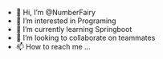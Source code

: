 - 👋 Hi, I’m @NumberFairy
- 👀 I’m interested in Programing
- 🌱 I’m currently learning Springboot
- 💞️ I’m looking to collaborate on teammates
- 📫 How to reach me ...

<!---
NumberFairy/NumberFairy is a ✨ special ✨ repository because its `README.md` (this file) appears on your GitHub profile.
You can click the Preview link to take a look at your changes.
--->
